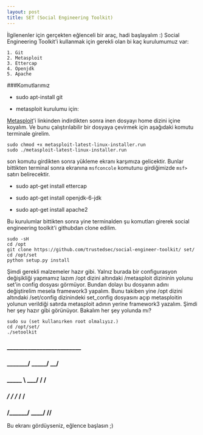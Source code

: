 ```yaml
---
layout: post
title: SET (Social Engineering Toolkit)
---
```


İlgilenenler için gerçekten eğlenceli bir araç, hadi başlayalım :)
Social Engineering Toolkit'i kullanmak için gerekli olan bi kaç kurulumumuz var:  

	1. Git  
	2. Metasploit  
	3. Ettercap  
	4. Openjdk  
	5. Apache  

###Komutlarımız  

+ sudo apt-install git   

+ metasploit kurulumu için:  

[Metasploit](http://www.rapid7.com/products/metasploit/download.jsp)'i linkinden indirdikten sonra inen dosyayı home dizini içine koyalım. Ve bunu çalıştırılabilir bir dosyaya çevirmek için aşağıdaki komutu terminale girelim.  

	sudo chmod +x metasploit-latest-linux-installer.run  
	sudo ./metasploit-latest-linux-installer.run  

son komutu girdikten sonra yükleme ekranı karşımıza gelicektir. Bunlar bittikten terminal sonra ekranına `msfconcole` komutunu girdiğimizde `msf>` satırı belirecektir.  

+ sudo apt-get install ettercap  

+ sudo apt-get install openjdk-6-jdk  

+ sudo apt-get install apache2  

Bu kurulumlar bittikten sonra yine terminalden şu komutları girerek social engineering toolkit'i githubdan clone edilim.  
	
	sudo -sH  
	cd /opt  
	git clone https://github.com/trustedsec/social-engineer-toolkit/ set/  
	cd /opt/set      
	python setup.py install  

Şimdi gerekli malzemeler hazır gibi. Yalnız burada bir configurasyon değişikliği yapmamız lazım /opt dizini altındaki /metasploit dizininin yolunu set'in config dosyası görmüyor. Bundan dolayı bu dosyanın adını değiştirelim mesela framework3 yapalım. Bunu takiben yine /opt dizini altındaki /set/config dizinindeki set_config dosyasını açıp metasploitin yolunun verildiği satırda metasploit adının yerine framework3 yazalım. Şimdi her şey hazır gibi görünüyor. Bakalım her şey yolunda mı?  

	sudo su (set kullanırken root olmalıyız.)  
	cd /opt/set/  
	./setoolkit    
	
    
### 	         _________________________  
###              _______/  _______/__  __/        
###              _____ \   ___/    /  /    
###             _____/ / /_____   /  /    
###            /______/ ______/  /__/          
  
Bu ekranı gördüyseniz, eğlence başlasın ;)

	
